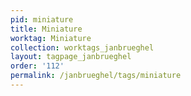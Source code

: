 ```yaml
---
pid: miniature
title: Miniature
worktag: Miniature
collection: worktags_janbrueghel
layout: tagpage_janbrueghel
order: '112'
permalink: /janbrueghel/tags/miniature
---
```

